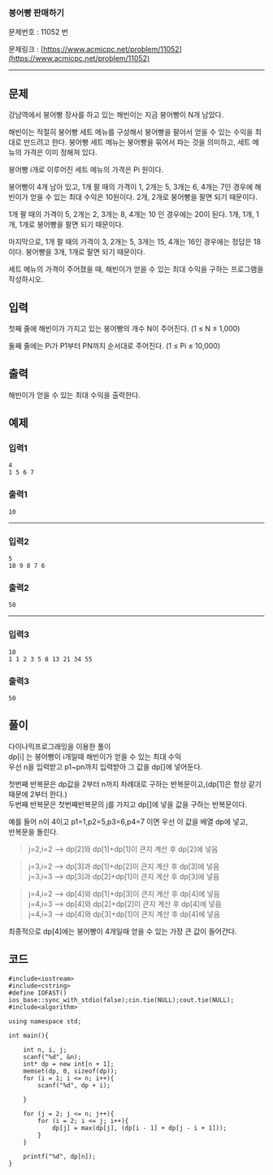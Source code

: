 ###  붕어빵 판매하기 ###

문제번호 : 11052 번

문제링크 : [https://www.acmicpc.net/problem/11052](https://www.acmicpc.net/problem/11052)

----------

## 문제 ##

강남역에서 붕어빵 장사를 하고 있는 해빈이는 지금 붕어빵이 N개 남았다.

해빈이는 적절히 붕어빵 세트 메뉴를 구성해서 붕어빵을 팔아서 얻을 수 있는 수익을 최대로 만드려고 한다. 붕어빵 세트 메뉴는 붕어빵을 묶어서 파는 것을 의미하고, 세트 메뉴의 가격은 이미 정해져 있다.

붕어빵 i개로 이루어진 세트 메뉴의 가격은 Pi 원이다.

붕어빵이 4개 남아 있고, 1개 팔 때의 가격이 1, 2개는 5, 3개는 6, 4개는 7인 경우에 해빈이가 얻을 수 있는 최대 수익은 10원이다. 2개, 2개로 붕어빵을 팔면 되기 때문이다.

1개 팔 때의 가격이 5, 2개는 2, 3개는 8, 4개는 10 인 경우에는 20이 된다. 1개, 1개, 1개, 1개로 붕어빵을 팔면 되기 때문이다.

마지막으로, 1개 팔 때의 가격이 3, 2개는 5, 3개는 15, 4개는 16인 경우에는 정답은 18이다. 붕어빵을 3개, 1개로 팔면 되기 때문이다.

세트 메뉴의 가격이 주어졌을 때, 해빈이가 얻을 수 있는 최대 수익을 구하는 프로그램을 작성하시오.

## 입력 ##

첫째 줄에 해빈이가 가지고 있는 붕어빵의 개수 N이 주어진다. (1 ≤ N ≤ 1,000)

둘째 줄에는 Pi가 P1부터 PN까지 순서대로 주어진다. (1 ≤ Pi ≤ 10,000)


## 출력 ##

해빈이가 얻을 수 있는 최대 수익을 출력한다.


## 예제 ##
### 입력1 ###

	4
	1 5 6 7

### 출력1 ###

	10

------

### 입력2 ###

	5
	10 9 8 7 6

### 출력2 ###

	50


------

### 입력3 ###

	10
	1 1 2 3 5 8 13 21 34 55

### 출력3 ###

	50


## 풀이 ##
다이나믹프로그래밍을 이용한 풀이  
dp[i] 는  붕어빵이 i개일때 해빈이가 얻을 수 있는 최대 수익  
우선 n을 입력받고 p1~pn까지 입력받아 그 값을 dp[]에 넣어둔다.  

첫번째 반복문은 dp값을 2부터 n까지 차례대로 구하는 반복문이고,(dp[1]은 항상 같기 때문에 2부터 한다.)   
두번째 반복문은 첫번째반복문의 j를 가지고 dp[]에 넣을 값을 구하는 반복문이다.

예를 들어 n이 4이고 p1=1,p2=5,p3=6,p4=7 이면 우선 이 값을 배열 dp에 넣고,  
반복문을 돌린다. 

> j=2,i=2 --> dp[2]와 dp[1]+dp[1]이 큰지 계산 후 dp[2]에 넣음   

> j=3,i=2 --> dp[3]과 dp[1]+dp[2]이 큰지 계산 후 dp[3]에 넣음   
> j=3,i=3 --> dp[3]과 dp[2]+dp[1]이 큰지 계산 후 dp[3]에 넣음   

> j=4,i=2 --> dp[4]와 dp[1]+dp[3]이 큰지 계산 후 dp[4]에 넣음   
> j=4,i=3 --> dp[4]와 dp[2]+dp[2]이 큰지 계산 후 dp[4]에 넣음   
> j=4,i=3 --> dp[4]와 dp[3]+dp[1]이 큰지 계산 후 dp[4]에 넣음   

최종적으로 dp[4]에는 붕어빵이 4개일때 얻을 수 있는 가장 큰 값이 들어간다.

## 코드 ##

	#include<iostream>
	#include<cstring>
	#define IOFAST() ios_base::sync_with_stdio(false);cin.tie(NULL);cout.tie(NULL);
	#include<algorithm>
	
	using namespace std;
	
	int main(){
	
		int n, i, j;
		scanf("%d", &n);
		int* dp = new int[n + 1];
		memset(dp, 0, sizeof(dp));
		for (i = 1; i <= n; i++){
			scanf("%d", dp + i);
	
		}
	
		for (j = 2; j <= n; j++){
			for (i = 2; i <= j; i++){
				dp[j] = max(dp[j], (dp[i - 1] + dp[j - i + 1]));
			}
		}
	
		printf("%d", dp[n]);
	}